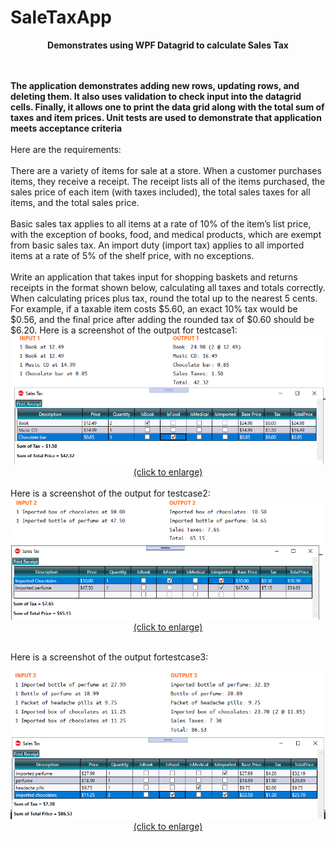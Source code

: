 # SaleTaxApp
<p align="center"><strong>Demonstrates using WPF Datagrid to calculate Sales Tax</strong></p> 
<br /><br />
<strong>The application demonstrates adding new rows, updating rows, and deleting them. It also uses validation to check input into the datagrid cells. Finally, it allows one to print the data grid along with the total sum of taxes and item prices. Unit tests are used to demonstrate that application meets acceptance criteria</strong>
<br /><br />
Here are the requirements:
<br /><br />
There are a variety of items for sale at a store. When a customer purchases items, they receive a receipt. The
receipt lists all of the items purchased, the sales price of each item (with taxes included), the total sales taxes for
all items, and the total sales price.
<br /><br />
Basic sales tax applies to all items at a rate of 10% of the item’s list price, with the exception of books, food, and
medical products, which are exempt from basic sales tax. An import duty (import tax) applies to all imported items
at a rate of 5% of the shelf price, with no exceptions.
<br /><br />
Write an application that takes input for shopping baskets and returns receipts in the format shown below,
calculating all taxes and totals correctly. When calculating prices plus tax, round the total up to the nearest 5
cents. For example, if a taxable item costs $5.60, an exact 10% tax would be $0.56, and the final price after adding
the rounded tax of $0.60 should be $6.20.
Here is a screenshot of the output for testcase1:<br />
<center>
<a href="https://github.com/harvey007y/SalesTaxApp/blob/master/Images/Output1.PNG" target="_blank"><img src="https://github.com/harvey007y/SalesTaxApp/blob/master/Images/Output1.PNG" border="0" alt="Screenshot for test input1 and output1" width="800px"/><br />(click to enlarge)</a>
 <br /><br /></center>
 Here is a screenshot of the output for testcase2:<br />
<center>
<a href="https://github.com/harvey007y/SalesTaxApp/blob/master/Images/Output2.PNG" target="_blank"><img src="https://github.com/harvey007y/SalesTaxApp/blob/master/Images/Output2.PNG" border="0" alt="Screenshot for test input2 and output2" width="800px"/><br />(click to enlarge)</a>
 <br /><br /></center>
 
 Here is a screenshot of the output fortestcase3:<br />
<center>
<a href="https://github.com/harvey007y/SalesTaxApp/blob/master/Images/Output3.PNG" target="_blank"><img src="https://github.com/harvey007y/SalesTaxApp/blob/master/Images/Output3.PNG" border="0" alt="Screenshot for test input3 and output3" width="800px"/><br />(click to enlarge)</a>
 <br /><br /></center>
